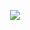 <p align="center">
  <img src="https://capsule-render.vercel.app/api?text=Welcome%20!!!%20✨❤️%20%F0%9F%8C%B8&animation=fadeIn&type=cylinder&color=ff0000,aa0033,880022&height=150&fontColor=ffffff&fontAlignY=35"/>
</p>

<!--
**savoiu-larisa-elena/savoiu-larisa-elena** is a ✨ _special_ ✨ repository because its `README.md` (this file) appears on your GitHub profile.

Here are some ideas to get you started:

- 🔭 I’m currently working on ...
- 🌱 I’m currently learning ...
- 👯 I’m looking to collaborate on ...
- 🤔 I’m looking for help with ...
- 💬 Ask me about ...
- 📫 How to reach me: ...
- 😄 Pronouns: ...
- ⚡ Fun fact: ...
-->
